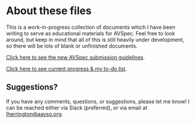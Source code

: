 # About these files

This is a work-in-progress collection of documents which I have been writing to serve as educational materials for AVSpec. Feel free to look around, but keep in mind that all of this is still heavily under development, so there will be lots of blank or unfinished documents.

[Click here to see the new AVSpec submission guidelines](guidelines.md).

[Click here to see current progress & my to-do list](TODO.md).

## Suggestions?
If you have any comments, questions, or suggestions, please let me know! I can be reached either via Slack (preferred), or via email at lherrington@aavso.org.
